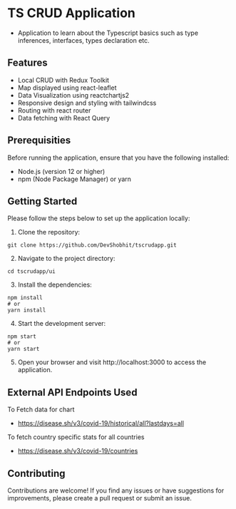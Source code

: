 # TS CRUD Application

- Application to learn about the Typescript basics such as type inferences, interfaces, types declaration etc.

## Features

- Local CRUD with Redux Toolkit
- Map displayed using react-leaflet
- Data Visualization using reactchartjs2
- Responsive design and styling with tailwindcss
- Routing with react router
- Data fetching with React Query

## Prerequisities

Before running the application, ensure that you have the following installed:

- Node.js (version 12 or higher)
- npm (Node Package Manager) or yarn

## Getting Started

Please follow the steps below to set up the application locally:

1. Clone the repository:

```
git clone https://github.com/DevShobhit/tscrudapp.git
```

2. Navigate to the project directory:

```
cd tscrudapp/ui
```

3. Install the dependencies:

```
npm install
# or
yarn install
```

4. Start the development server:

```
npm start
# or
yarn start
```

5. Open your browser and visit http://localhost:3000 to access the application.

## External API Endpoints Used

To Fetch data for chart
- https://disease.sh/v3/covid-19/historical/all?lastdays=all

To fetch country specific stats for all countries
- https://disease.sh/v3/covid-19/countries

## Contributing

Contributions are welcome! If you find any issues or have suggestions for improvements, please create a pull request or submit an issue.
